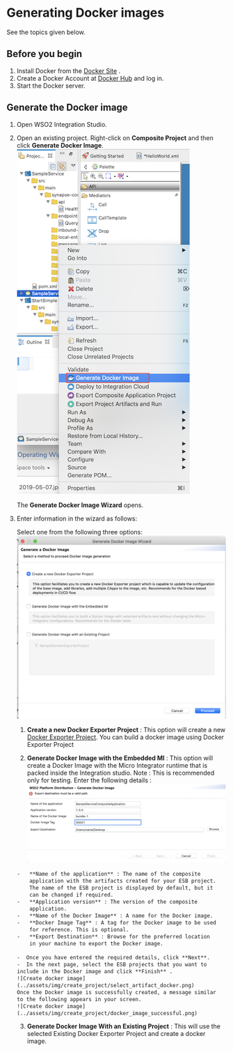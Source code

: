 # Generating Docker images

See the topics given below.

## Before you begin

1.  Install Docker from the [Docker Site](https://docs.docker.com/) .
2.  Create a Docker Account at [Docker Hub](https://hub.docker.com) and log in.
3.  Start the Docker server.

## Generate the Docker image

1.  Open WSO2 Integration Studio.
2.  Open an existing project. Right-click on **Composite Project** and
    then click **Generate Docker Image**.  
    ![Create docker](../assets/img/create_project/open-docker_image_generation_wizard.png) 

    The **Generate Docker Image Wizard**
    opens.
    
3.  Enter information in the wizard as follows:

     Select one from the following three options:
        ![Generate docker image dialog](../assets/img/create_project/docker_k8s_project/generate-docker-image-options.png)
    
       1.  **Create a new Docker Exporter Project** : This option will create a new [Docker Exporter Project](create-docker-project.md).
           You can build a docker image using Docker Exporter Project
    
       2.  **Generate Docker Image with the Embedded MI** : This option will create a Docker Image with the Micro Integrator runtime that is packed inside the Integration studio.
        Note : This is recommended only for testing.
        Enter the following details : 
        ![Create docker image dialog](../assets/img/create_project/generate_docker_image_dialog.png) 

        -   **Name of the application** : The name of the composite
            application with the artifacts created for your ESB project.
            The name of the ESB project is displayed by default, but it
            can be changed if required.
        -   **Application version** : The version of the composite
            application.
        -   **Name of the Docker Image** : A name for the Docker image.
        -   **Docker Image Tag** : A tag for the Docker image to be used
            for reference. This is optional.
        -   **Export Destination** : Browse for the preferred location
            in your machine to export the Docker image.

        -  Once you have entered the required details, click **Next**.
        -  In the next page, select the ESB projects that you want to
        include in the Docker image and click **Finish** .  
        ![Create docker image](../assets/img/create_project/select_artifact_docker.png)  
        Once the Docker image is successfully created, a message similar
        to the following appears in your screen.  
        ![Create docker image](../assets/img/create_project/docker_image_successful.png)

       3. **Generate Docker Image With an Existing Project** : This will use the selected Existing Docker Exporter Project and create a docker image.
          